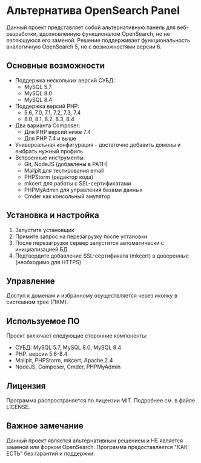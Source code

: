# Альтернатива OpenSearch Panel

Данный проект представляет собой альтернативную панель для веб-разработки, вдохновленную функционалом OpenSearch, но не являющуюся его заменой. Решение поддерживает функциональность аналогичную OpenSearch 5, но с возможностями версии 6.

## Основные возможности

- Поддержка нескольких версий СУБД:
  - MySQL 5.7
  - MySQL 8.0
  - MySQL 8.4
- Поддержка версий PHP:
  - 5.6, 7.0, 7.1, 7.2, 7.3, 7.4
  - 8.0, 8.1, 8.2, 8.3, 8.4
- Два варианта Composer:
  - Для PHP версий ниже 7.4
  - Для PHP 7.4 и выше
- Универсальная конфигурация - достаточно добавить домены и выбрать нужный профиль
- Встроенные инструменты:
  - Git, NodeJS (добавлены в PATH)
  - Mailpit для тестирования email
  - PHPStorm (редактор кода)
  - mkcert для работы с SSL-сертификатами
  - PHPMyAdmin для управления базами данных
  - Cmder как консольный эмулятор

## Установка и настройка

1. Запустите установщик
2. Примите запрос на перезагрузку после установки
3. После перезагрузки сервер запустится автоматически с инициализацией БД
4. Подтвердите добавление SSL-сертификата (mkcert) в доверенные (необходимо для HTTPS)

## Управление

Доступ к доменам и избранному осуществляется через иконку в системном трее (ПКМ).

## Используемое ПО

Проект включает следующие сторонние компоненты:
- СУБД: MySQL 5.7, MySQL 8.0, MySQL 8.4
- PHP: версии 5.6-8.4
- Mailpit, PHPStorm, mkcert, Apache 2.4
- NodeJS, Composer, Cmder, PHPMyAdmin

## Лицензия

Программа распространяется по лицензии MIT. Подробнее см. в файле LICENSE.

## Важное замечание

Данный проект является альтернативным решением и НЕ является заменой или форком OpenSearch. Программа предоставляется "КАК ЕСТЬ" без гарантий и поддержки.
